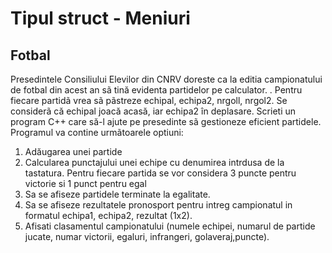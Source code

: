 # Tipul struct - Meniuri
## Fotbal

Presedintele Consiliului Elevilor din CNRV doreste ca la editia campionatului de fotbal din acest an sã tină evidenta partidelor pe calculator. . Pentru fiecare partidã vrea sã pãstreze echipal, echipa2, nrgoll, nrgol2. Se considerã că echipal joacă acasă, iar echipa2 în deplasare. Scrieti un program C++ care să-l ajute pe presedinte sã gestioneze eficient partidele. Programul va contine urmãtoarele optiuni:
1) Adăugarea unei partide
2) Calcularea punctajului unei echipe cu denumirea intrdusa de la tastatura. Pentru fiecare partida se vor considera 3 puncte pentru victorie si 1 punct pentru egal
3) Sa se afiseze partidele terminate la egalitate.
4) Sa se afiseze rezultatele pronosport pentru intreg campionatul in formatul echipa1, echipa2, rezultat (1x2).
5) Afisati clasamentul campionatului (numele echipei, numarul de partide jucate, numar victorii, egaluri, infrangeri, golaveraj,puncte).